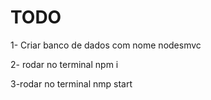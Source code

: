 # TODO


1- Criar banco de dados com nome nodesmvc


2- rodar no terminal npm i


3-rodar no terminal nmp start


